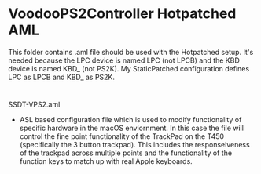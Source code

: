 # VoodooPS2Controller Hotpatched AML 

This folder contains .aml file should be used with the Hotpatched setup. It's needed because the LPC device is named LPC (not LPCB) and the KBD device is named KBD_ (not PS2K). My StaticPatched configuration defines LPC as LPCB and KBD_ as PS2K.

#

SSDT-VPS2.aml

- ASL based configuration file which is used to modify functionality of specific hardware in the macOS enviornment. In this case the file will control the fine point functionality of the TrackPad on the T450 (specifically the 3 button trackpad). This includes the responseiveness of the trackpad across multiple points and the functionality of the function keys to match up with real Apple keyboards.





